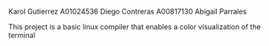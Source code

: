 Karol Gutierrez A01024536
Diego Contreras A00817130
Abigail Parrales

This project is a basic linux compiler that enables a color visualization of the terminal
